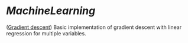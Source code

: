 # *MachineLearning*
([Gradient descent](../GradientDescent))
Basic implementation of gradient descent with linear regression
for multiple variables.  
